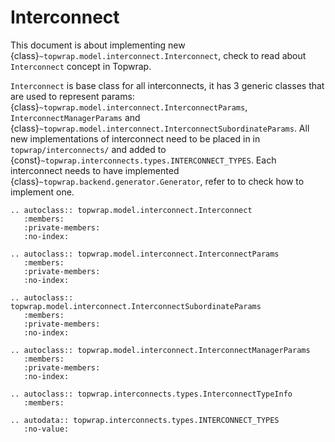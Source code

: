 # Interconnect

This document is about implementing new {class}`~topwrap.model.interconnect.Interconnect`, check [](../interconnect_gen.md) to read about `Interconnect` concept in Topwrap.

`Interconnect` is base class for all interconnects, it has 3 generic classes
that are used to represent params: {class}`~topwrap.model.interconnect.InterconnectParams`, `InterconnectManagerParams` and {class}`~topwrap.model.interconnect.InterconnectSubordinateParams`.
All new implementations of interconnect need to be placed in in `topwrap/interconnects/` and added to {const}`~topwrap.interconnects.types.INTERCONNECT_TYPES`.
Each interconnect needs to have implemented {class}`~topwrap.backend.generator.Generator`, refer to [](generator.md) to check how to implement one.

```{eval-rst}
.. autoclass:: topwrap.model.interconnect.Interconnect
   :members:
   :private-members:
   :no-index:
```

```{eval-rst}
.. autoclass:: topwrap.model.interconnect.InterconnectParams
   :members:
   :private-members:
   :no-index:
```

```{eval-rst}
.. autoclass:: topwrap.model.interconnect.InterconnectSubordinateParams
   :members:
   :private-members:
   :no-index:
```

```{eval-rst}
.. autoclass:: topwrap.model.interconnect.InterconnectManagerParams
   :members:
   :private-members:
   :no-index:
```

```{eval-rst}
.. autoclass:: topwrap.interconnects.types.InterconnectTypeInfo
   :members:

.. autodata:: topwrap.interconnects.types.INTERCONNECT_TYPES
   :no-value:

```
